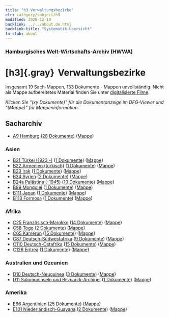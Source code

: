 ```yaml
---
title: "h3 Verwaltungsbezirke"
etr: category/subject/h3
modified: 2020-12-18
backlink: ../../about.de.html
backlink-title: "Systematik-Übersicht"
fn-stub: about
---
```


### Hamburgisches Welt-Wirtschafts-Archiv (HWWA)
# [h3]{.gray}&#8201; Verwaltungsbezirke&#160; 




Insgesamt 19 Sach-Mappen, 133 Dokumente - Mappen unvollständig.
Nicht als Mappe aufbereitetes Material finden Sie unter [digitalisierte Filme](/film/h1_sh).

_Klicken Sie "(xy Dokumente)" für die Dokumentanzeige im DFG-Viewer und "(Mappe)" für Mappeninformation._

## Sacharchiv



- [A9 Hamburg](../../../geo/about.de.html#A9) (<a href="https://dfg-viewer.de/show/?tx_dlf[id]=https://pm20.zbw.eu/mets/sh/1409xx/140905/1446xx/144665/public.mets.de.xml" target="_blank">28 Dokumente</a>) ([Mappe](http://purl.org/pressemappe20/folder/sh/140905,144665))

### Asien

- [B21 Türkei (1923 -)](../../../geo/about.de.html#B21) (<a href="https://dfg-viewer.de/show/?tx_dlf[id]=https://pm20.zbw.eu/mets/sh/1411xx/141111/1446xx/144665/public.mets.de.xml" target="_blank">1 Dokumente</a>) ([Mappe](http://purl.org/pressemappe20/folder/sh/141111,144665))
- [B22 Armenien (türkisch)](../../../geo/about.de.html#B22) (<a href="https://dfg-viewer.de/show/?tx_dlf[id]=https://pm20.zbw.eu/mets/sh/1411xx/141112/1446xx/144665/public.mets.de.xml" target="_blank">1 Dokumente</a>) ([Mappe](http://purl.org/pressemappe20/folder/sh/141112,144665))
- [B23 Irak](../../../geo/about.de.html#B23) (<a href="https://dfg-viewer.de/show/?tx_dlf[id]=https://pm20.zbw.eu/mets/sh/1411xx/141113/1446xx/144665/public.mets.de.xml" target="_blank">1 Dokumente</a>) ([Mappe](http://purl.org/pressemappe20/folder/sh/141113,144665))
- [B24 Syrien](../../../geo/about.de.html#B24) (<a href="https://dfg-viewer.de/show/?tx_dlf[id]=https://pm20.zbw.eu/mets/sh/1411xx/141114/1446xx/144665/public.mets.de.xml" target="_blank">2 Dokumente</a>) ([Mappe](http://purl.org/pressemappe20/folder/sh/141114,144665))
- [B24a Palästina (-1945)](../../../geo/about.de.html#B24a) (<a href="https://dfg-viewer.de/show/?tx_dlf[id]=https://pm20.zbw.eu/mets/sh/1411xx/141115/1446xx/144665/public.mets.de.xml" target="_blank">10 Dokumente</a>) ([Mappe](http://purl.org/pressemappe20/folder/sh/141115,144665))
- [B99 Mongolei](../../../geo/about.de.html#B99) (<a href="https://dfg-viewer.de/show/?tx_dlf[id]=https://pm20.zbw.eu/mets/sh/1412xx/141261/1446xx/144665/public.mets.de.xml" target="_blank">1 Dokumente</a>) ([Mappe](http://purl.org/pressemappe20/folder/sh/141261,144665))
- [B111 Japan](../../../geo/about.de.html#B111) (<a href="https://dfg-viewer.de/show/?tx_dlf[id]=https://pm20.zbw.eu/mets/sh/1412xx/141272/1446xx/144665/public.mets.de.xml" target="_blank">1 Dokumente</a>) ([Mappe](http://purl.org/pressemappe20/folder/sh/141272,144665))
- [B113 Formosa](../../../geo/about.de.html#B113) (<a href="https://dfg-viewer.de/show/?tx_dlf[id]=https://pm20.zbw.eu/mets/sh/1412xx/141274/1446xx/144665/public.mets.de.xml" target="_blank">1 Dokumente</a>) ([Mappe](http://purl.org/pressemappe20/folder/sh/141274,144665))

### Afrika

- [C25 Französisch-Marokko](../../../geo/about.de.html#C25) (<a href="https://dfg-viewer.de/show/?tx_dlf[id]=https://pm20.zbw.eu/mets/sh/1413xx/141358/1446xx/144665/public.mets.de.xml" target="_blank">14 Dokumente</a>) ([Mappe](http://purl.org/pressemappe20/folder/sh/141358,144665))
- [C58 Togo](../../../geo/about.de.html#C58) (<a href="https://dfg-viewer.de/show/?tx_dlf[id]=https://pm20.zbw.eu/mets/sh/1414xx/141408/1446xx/144665/public.mets.de.xml" target="_blank">2 Dokumente</a>) ([Mappe](http://purl.org/pressemappe20/folder/sh/141408,144665))
- [C65 Kamerun](../../../geo/about.de.html#C65) (<a href="https://dfg-viewer.de/show/?tx_dlf[id]=https://pm20.zbw.eu/mets/sh/1414xx/141410/1446xx/144665/public.mets.de.xml" target="_blank">15 Dokumente</a>) ([Mappe](http://purl.org/pressemappe20/folder/sh/141410,144665))
- [C87 Deutsch-Südwestafrika](../../../geo/about.de.html#C87) (<a href="https://dfg-viewer.de/show/?tx_dlf[id]=https://pm20.zbw.eu/mets/sh/1414xx/141450/1446xx/144665/public.mets.de.xml" target="_blank">9 Dokumente</a>) ([Mappe](http://purl.org/pressemappe20/folder/sh/141450,144665))
- [C110 Deutsch-Ostafrika](../../../geo/about.de.html#C110) (<a href="https://dfg-viewer.de/show/?tx_dlf[id]=https://pm20.zbw.eu/mets/sh/1414xx/141471/1446xx/144665/public.mets.de.xml" target="_blank">15 Dokumente</a>) ([Mappe](http://purl.org/pressemappe20/folder/sh/141471,144665))
- [C126 Eritrea](../../../geo/about.de.html#C126) (<a href="https://dfg-viewer.de/show/?tx_dlf[id]=https://pm20.zbw.eu/mets/sh/1414xx/141483/1446xx/144665/public.mets.de.xml" target="_blank">1 Dokumente</a>) ([Mappe](http://purl.org/pressemappe20/folder/sh/141483,144665))

### Australien und Ozeanien

- [D10 Deutsch-Neuguinea](../../../geo/about.de.html#D10) (<a href="https://dfg-viewer.de/show/?tx_dlf[id]=https://pm20.zbw.eu/mets/sh/1416xx/141601/1446xx/144665/public.mets.de.xml" target="_blank">3 Dokumente</a>) ([Mappe](http://purl.org/pressemappe20/folder/sh/141601,144665))
- [D11 Salomoninseln und Bismarck-Archipel](../../../geo/about.de.html#D11) (<a href="https://dfg-viewer.de/show/?tx_dlf[id]=https://pm20.zbw.eu/mets/sh/1416xx/141610/1446xx/144665/public.mets.de.xml" target="_blank">1 Dokumente</a>) ([Mappe](http://purl.org/pressemappe20/folder/sh/141610,144665))

### Amerika

- [E86 Argentinien](../../../geo/about.de.html#E86) (<a href="https://dfg-viewer.de/show/?tx_dlf[id]=https://pm20.zbw.eu/mets/sh/1416xx/141692/1446xx/144665/public.mets.de.xml" target="_blank">25 Dokumente</a>) ([Mappe](http://purl.org/pressemappe20/folder/sh/141692,144665))
- [E101 Niederländisch-Guayana](../../../geo/about.de.html#E101) (<a href="https://dfg-viewer.de/show/?tx_dlf[id]=https://pm20.zbw.eu/mets/sh/1416xx/141699/1446xx/144665/public.mets.de.xml" target="_blank">2 Dokumente</a>) ([Mappe](http://purl.org/pressemappe20/folder/sh/141699,144665))



